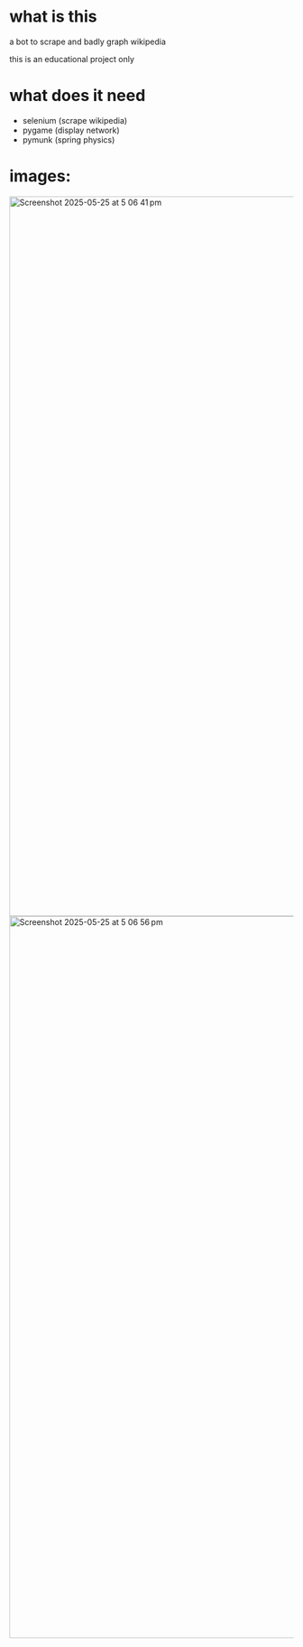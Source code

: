 # what is this
a bot to scrape and badly graph wikipedia

this is an educational project only

# what does it need
- selenium  (scrape wikipedia)
- pygame    (display network)
- pymunk    (spring physics)

# images:
<img width="1276" alt="Screenshot 2025-05-25 at 5 06 41 pm" src="https://github.com/user-attachments/assets/73293462-0e31-4926-85a0-0fa72e173a1e" />
<img width="1280" alt="Screenshot 2025-05-25 at 5 06 56 pm" src="https://github.com/user-attachments/assets/344e64a9-fcb6-426c-979c-5f17a90c8353" />
